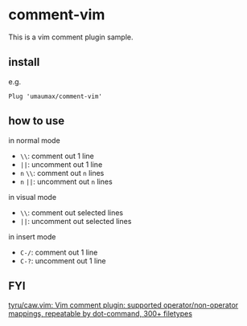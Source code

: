 # comment-vim

This is a vim comment plugin sample.

## install

e.g.
```
Plug 'umaumax/comment-vim'
```

## how to use
in normal mode
* `\\`: comment out 1 line
* `||`: uncomment out 1 line
* `n` `\\`: comment out `n` lines
* `n` `||`: uncomment out `n` lines

in visual mode
* `\\`: comment out selected lines
* `||`: uncomment out selected lines

in insert mode
* `C-/`: comment out 1 line
* `C-?`: uncomment out 1 line

## FYI
[tyru/caw\.vim: Vim comment plugin: supported operator/non\-operator mappings, repeatable by dot\-command, 300\+ filetypes]( https://github.com/tyru/caw.vim )
